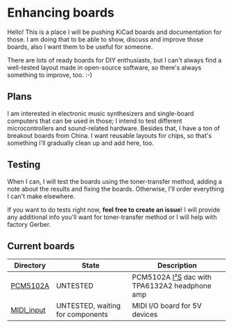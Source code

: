 # Enhancing boards

Hello! This is a place I will be pushing KiCad boards and documentation for those.
I am doing that to be able to show, discuss and improve those boards, also I want them to be useful for someone.

There are lots of ready boards for DIY enthusiasts, but I can't always find a well-tested layout made in open-source software, so there's always something to improve, too. :-)

## Plans
I am interested in electronic music synthesizers and single-board computers that can be used in those; I intend to test different microcontrollers and sound-related hardware. Besides that, I have a ton of breakout boards from China. I want reusable layouts for chips, so that's something I'll gradually clean up and add here, too.

## Testing

When I can, I will test the boards using the toner-transfer method, adding a note about the results and fixing the boards. Otherwise, I'll order everything I can't make elsewhere.

If you want to do tests right now, **feel free to create an issue**! I will provide any additional info you'll want for toner-transfer method or I will help with factory Gerber.

## Current boards

| Directory                    | State                            | Description                                         |
| ---------------------------- | -------------------------------- | --------------------------------------------------- |
| [PCM5102A](/PCM5102A)        | UNTESTED                         | PCM5102A [I²S](https://en.wikipedia.org/wiki/I%C2%B2S) dac with TPA6132A2 headphone amp |
| [MIDI_input](/MIDI_input)    | UNTESTED, waiting for components | MIDI I/O board for 5V devices                       |
